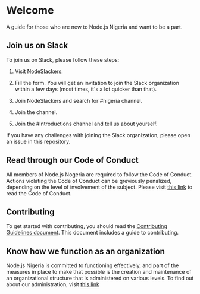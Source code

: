# Welcome
A guide for those who are new to Node.js Nigeria and want to be a part.

## Join us on Slack
To join us on Slack, please follow these steps:

1. Visit [NodeSlackers](http://www.nodeslackers.com/).

2. Fill the form. You will get an invitation to join the Slack organization within a few days (most times, it's a lot quicker than that).

3. Join NodeSlackers and search for #nigeria channel.

4. Join the channel.

5. Join the #introductions channel and tell us about yourself.

If you have any challenges with joining the Slack organization, please open an issue in this repository.

## Read through our Code of Conduct
All members of Node.js Nogeria are required to follow the Code of Conduct. Actions violating the Code of Conduct can be greviously penalized, depending on the level of involvement of the subject. Please visit [this link](https://github.com/nodejsnigeria/admin/blob/master/CODE_OF_CONDUCT.md) to read the Code of Conduct.

## Contributing
To get started with contributing, you should read the [Contributing Guidelines document](https://github.com/nodejsnigeria/welcome/blob/master/CONTRUTING.md). This document includes a guide to contributing.

## Know how we function as an organization
Node.js Nigeria is committed to functioning effectively, and part of the measures in place to make that possible is the creation and maintenance of an organizational structure that is administered on various levels. To find out about our administration, visit [this link](https://github.com/nodejsnigeria/admin/blob/master/README.md)
